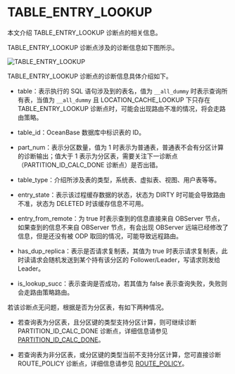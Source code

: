 # TABLE_ENTRY_LOOKUP

本文介绍 TABLE_ENTRY_LOOKUP 诊断点的相关信息。

TABLE_ENTRY_LOOKUP 诊断点涉及的诊断信息如下图所示。

![TABLE_ENTRY_LOOKUP](https://obbusiness-private.oss-cn-shanghai.aliyuncs.com/doc/img/odp/V4.2.0/zh-CN/900.o-m-guide/400.routing-diagnosis/420.table-entry-lookup-01.png)

TABLE_ENTRY_LOOKUP 诊断点的诊断信息具体介绍如下。

* table：表示执行的 SQL 语句涉及到的表名，值为 `__all_dummy` 时表示查询所有表，当值为 `__all_dummy` 且 LOCATION_CACHE_LOOKUP 下只存在 TABLE_ENTRY_LOOKUP 诊断点时，可能会出现路由不准的情况，将会走路由策略。

* table_id：OceanBase 数据库中标识表的 ID。

* part_num：表示分区数量，值为 1 时表示为普通表，普通表不会有分区计算的诊断输出；值大于 1 表示为分区表，需要关注下一诊断点（PARTITION_ID_CALC_DONE 诊断点）是否出错。

* table_type：介绍所涉及表的类型，系统表、虚拟表、视图、用户表等等。

* entry_state：表示该过程缓存数据的状态，状态为 DIRTY 时可能会导致路由不准，状态为 DELETED 时该缓存信息不可用。

* entry_from_remote：为 true 时表示查到的信息直接来自 OBServer 节点，如果查到的信息不来自 OBServer 节点，有会出现 OBServer 远端已经修改了信息，但是还没有被 ODP 取回的情况，可能导致远程路由。

* has_dup_replica：表示是否请求复制表，其值为 true 时表示请求复制表，此时读请求会随机发送到某个持有该分区的 Follower/Leader，写请求则发给 Leader。

* is_lookup_succ：表示查询是否成功，若其值为 false 表示查询失败，失败则会走路由策略路由。

若该诊断点无问题，根据是否为分区表，有如下两种情况。

* 若查询表为分区表，且分区键的类型支持分区计算，则可继续诊断 PARTITION_ID_CALC_DONE 诊断点，详细信息请参见 [PARTITION_ID_CALC_DONE](./430.partition-id-calc-done.md)。

* 若查询表为非分区表，或分区键的类型当前不支持分区计算，您可直接诊断 ROUTE_POLICY 诊断点，详细信息请参见 [ROUTE_POLICY](./500.route-policy.md)。
